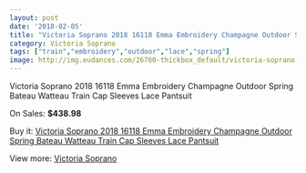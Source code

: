 ```yaml
---
layout: post
date: '2018-02-05'
title: "Victoria Soprano 2018 16118 Emma Embroidery Champagne Outdoor Spring Bateau Watteau Train Cap Sleeves Lace Pantsuit"
category: Victoria Soprano
tags: ["train","embroidery","outdoor","lace","spring"]
image: http://img.eudances.com/26760-thickbox_default/victoria-soprano-2018-16118-emma-embroidery-champagne-outdoor-spring-bateau-watteau-train-cap-sleeves-lace-pantsuit.jpg
---
```

Victoria Soprano 2018 16118 Emma Embroidery Champagne Outdoor Spring Bateau Watteau Train Cap Sleeves Lace Pantsuit

On Sales: **$438.98**
<a href="https://www.eudances.com/en/victoria-soprano/8923-victoria-soprano-2018-16118-emma-embroidery-champagne-outdoor-spring-bateau-watteau-train-cap-sleeves-lace-pantsuit.html"><amp-img layout="responsive" width="600" height="600" src="//img.eudances.com/26760-thickbox_default/victoria-soprano-2018-16118-emma-embroidery-champagne-outdoor-spring-bateau-watteau-train-cap-sleeves-lace-pantsuit.jpg" alt="Victoria Soprano 2018 16118 Emma Embroidery Champagne Outdoor Spring Bateau Watteau Train Cap Sleeves Lace Pantsuit 0" /></a>
<a href="https://www.eudances.com/en/victoria-soprano/8923-victoria-soprano-2018-16118-emma-embroidery-champagne-outdoor-spring-bateau-watteau-train-cap-sleeves-lace-pantsuit.html"><amp-img layout="responsive" width="600" height="600" src="//img.eudances.com/26767-thickbox_default/victoria-soprano-2018-16118-emma-embroidery-champagne-outdoor-spring-bateau-watteau-train-cap-sleeves-lace-pantsuit.jpg" alt="Victoria Soprano 2018 16118 Emma Embroidery Champagne Outdoor Spring Bateau Watteau Train Cap Sleeves Lace Pantsuit 1" /></a>
<a href="https://www.eudances.com/en/victoria-soprano/8923-victoria-soprano-2018-16118-emma-embroidery-champagne-outdoor-spring-bateau-watteau-train-cap-sleeves-lace-pantsuit.html"><amp-img layout="responsive" width="600" height="600" src="//img.eudances.com/26766-thickbox_default/victoria-soprano-2018-16118-emma-embroidery-champagne-outdoor-spring-bateau-watteau-train-cap-sleeves-lace-pantsuit.jpg" alt="Victoria Soprano 2018 16118 Emma Embroidery Champagne Outdoor Spring Bateau Watteau Train Cap Sleeves Lace Pantsuit 2" /></a>
<a href="https://www.eudances.com/en/victoria-soprano/8923-victoria-soprano-2018-16118-emma-embroidery-champagne-outdoor-spring-bateau-watteau-train-cap-sleeves-lace-pantsuit.html"><amp-img layout="responsive" width="600" height="600" src="//img.eudances.com/26765-thickbox_default/victoria-soprano-2018-16118-emma-embroidery-champagne-outdoor-spring-bateau-watteau-train-cap-sleeves-lace-pantsuit.jpg" alt="Victoria Soprano 2018 16118 Emma Embroidery Champagne Outdoor Spring Bateau Watteau Train Cap Sleeves Lace Pantsuit 3" /></a>
<a href="https://www.eudances.com/en/victoria-soprano/8923-victoria-soprano-2018-16118-emma-embroidery-champagne-outdoor-spring-bateau-watteau-train-cap-sleeves-lace-pantsuit.html"><amp-img layout="responsive" width="600" height="600" src="//img.eudances.com/26764-thickbox_default/victoria-soprano-2018-16118-emma-embroidery-champagne-outdoor-spring-bateau-watteau-train-cap-sleeves-lace-pantsuit.jpg" alt="Victoria Soprano 2018 16118 Emma Embroidery Champagne Outdoor Spring Bateau Watteau Train Cap Sleeves Lace Pantsuit 4" /></a>
<a href="https://www.eudances.com/en/victoria-soprano/8923-victoria-soprano-2018-16118-emma-embroidery-champagne-outdoor-spring-bateau-watteau-train-cap-sleeves-lace-pantsuit.html"><amp-img layout="responsive" width="600" height="600" src="//img.eudances.com/26763-thickbox_default/victoria-soprano-2018-16118-emma-embroidery-champagne-outdoor-spring-bateau-watteau-train-cap-sleeves-lace-pantsuit.jpg" alt="Victoria Soprano 2018 16118 Emma Embroidery Champagne Outdoor Spring Bateau Watteau Train Cap Sleeves Lace Pantsuit 5" /></a>
<a href="https://www.eudances.com/en/victoria-soprano/8923-victoria-soprano-2018-16118-emma-embroidery-champagne-outdoor-spring-bateau-watteau-train-cap-sleeves-lace-pantsuit.html"><amp-img layout="responsive" width="600" height="600" src="//img.eudances.com/26762-thickbox_default/victoria-soprano-2018-16118-emma-embroidery-champagne-outdoor-spring-bateau-watteau-train-cap-sleeves-lace-pantsuit.jpg" alt="Victoria Soprano 2018 16118 Emma Embroidery Champagne Outdoor Spring Bateau Watteau Train Cap Sleeves Lace Pantsuit 6" /></a>
<a href="https://www.eudances.com/en/victoria-soprano/8923-victoria-soprano-2018-16118-emma-embroidery-champagne-outdoor-spring-bateau-watteau-train-cap-sleeves-lace-pantsuit.html"><amp-img layout="responsive" width="600" height="600" src="//img.eudances.com/26761-thickbox_default/victoria-soprano-2018-16118-emma-embroidery-champagne-outdoor-spring-bateau-watteau-train-cap-sleeves-lace-pantsuit.jpg" alt="Victoria Soprano 2018 16118 Emma Embroidery Champagne Outdoor Spring Bateau Watteau Train Cap Sleeves Lace Pantsuit 7" /></a>

Buy it: [Victoria Soprano 2018 16118 Emma Embroidery Champagne Outdoor Spring Bateau Watteau Train Cap Sleeves Lace Pantsuit](https://www.eudances.com/en/victoria-soprano/8923-victoria-soprano-2018-16118-emma-embroidery-champagne-outdoor-spring-bateau-watteau-train-cap-sleeves-lace-pantsuit.html "Victoria Soprano 2018 16118 Emma Embroidery Champagne Outdoor Spring Bateau Watteau Train Cap Sleeves Lace Pantsuit")

View more: [Victoria Soprano](https://www.eudances.com/en/132-victoria-soprano "Victoria Soprano")